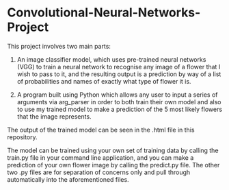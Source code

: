 # Convolutional-Neural-Networks-Project

This project involves two main parts:

1. An image classifier model, which uses pre-trained neural networks (VGG) to train a neural network to recognise any image of
a flower that I wish to pass to it, and the resulting output is a prediction by way of a list of probabilities and names
of exactly what type of flower it is.

2. A program built using Python which allows any user to input a series of arguments via arg_parser in order to both train their own model and also to use my trained model to make a prediction of the 5 most likely flowers that the image represents.

The output of the trained model can be seen in the .html file in this repository.

The model can be trained using your own set of training data by calling the train.py file in your command line application, and you can make a prediction of your own flower image by calling the predict.py file. The other two .py files are for separation of concerns only and pull through automatically into the aforementioned files.

